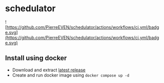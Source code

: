# schedulator

![https://github.com/PierreEVEN/schedulator/actions/workflows/ci.yml/badge.svg](https://github.com/PierreEVEN/schedulator/actions/workflows/ci.yml/badge.svg)

## Install using docker

- Download and extract [latest release](https://github.com/PierreEVEN/schedulator/releases/latest/download/schedulator-dockerized.zip)
- Create and run docker image using `docker compose up -d`
